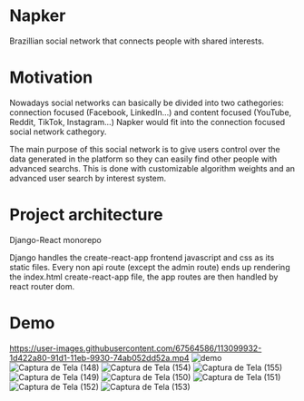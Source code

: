 # Napker
Brazillian social network that connects people with shared interests.

# Motivation
Nowadays social networks can basically be divided into two cathegories: connection focused (Facebook, LinkedIn...) and content focused (YouTube, Reddit, TikTok, Instagram...)
Napker would fit into the connection focused social network cathegory.

The main purpose of this social network is to give users control over the data generated in the platform so they can easily find other people with advanced searchs.
This is done with customizable algorithm weights and an advanced user search by interest system.

# Project architecture
Django-React monorepo

Django handles the create-react-app frontend javascript and css as its static files. Every non api route (except the admin route) ends up rendering the index.html create-react-app file, the app routes are then handled by react router dom.

# Demo
https://user-images.githubusercontent.com/67564586/113099932-1d422a80-91d1-11eb-9930-74ab052dd52a.mp4
![demo](https://user-images.githubusercontent.com/67564586/113100440-ce48c500-91d1-11eb-8dda-d94acba62108.gif)
![Captura de Tela (148)](https://user-images.githubusercontent.com/67564586/113099165-eb7c9400-91cf-11eb-9290-dfaa95bd7bfb.png)
![Captura de Tela (154)](https://user-images.githubusercontent.com/67564586/113099188-f59e9280-91cf-11eb-8c85-226bdc0dada3.png)
![Captura de Tela (155)](https://user-images.githubusercontent.com/67564586/113099190-f6372900-91cf-11eb-8e2c-14ef3ed1aacb.png)
![Captura de Tela (149)](https://user-images.githubusercontent.com/67564586/113099192-f6372900-91cf-11eb-856a-e4940fe905ec.png)
![Captura de Tela (150)](https://user-images.githubusercontent.com/67564586/113099195-f6cfbf80-91cf-11eb-81b7-1012ab3c07c8.png)
![Captura de Tela (151)](https://user-images.githubusercontent.com/67564586/113099196-f7685600-91cf-11eb-9a73-53b1cc4125c4.png)
![Captura de Tela (152)](https://user-images.githubusercontent.com/67564586/113099198-f7685600-91cf-11eb-8bba-7465b2e5a72c.png)
![Captura de Tela (153)](https://user-images.githubusercontent.com/67564586/113099199-f800ec80-91cf-11eb-9256-e36260e450c9.png)

